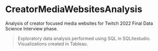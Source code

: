 # CreatorMediaWebsitesAnalysis
Analysis of creator focused media websites for Twitch 2022 Final Data Science Interview phase.

> Exploratory data analysis performed using SQL in SQLitestudio.  
Visualizations created in Tableau.

